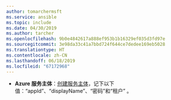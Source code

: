 ```yaml
---
author: tomarchermsft
ms.service: ansible
ms.topic: include
ms.date: 04/30/2019
ms.author: tarcher
ms.openlocfilehash: 9b0e4842617a888ef953b1b16329ef035d3fd97e
ms.sourcegitcommit: 3e98da33c41a7bbd724f644ce7dedee169eb5028
ms.translationtype: HT
ms.contentlocale: zh-CN
ms.lasthandoff: 06/18/2019
ms.locfileid: "67172968"
---
```

- **Azure 服务主体**：[创建服务主体](/cli/azure/create-an-azure-service-principal-azure-cli?view=azure-cli-latest)，记下以下值：“appId”、“displayName”、“密码”和“租户”     。
